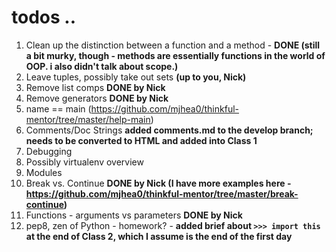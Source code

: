 # todos ..

1. Clean up the distinction between a function and a method - **DONE (still a bit murky, though - methods are essentially functions in the world of OOP. i also didn't talk about scope.)**
2. Leave tuples, possibly take out sets **(up to you, Nick)**
3. Remove list comps **DONE by Nick**
4. Remove generators **DONE by Nick**
5. name == main (https://github.com/mjhea0/thinkful-mentor/tree/master/help-main)
6. Comments/Doc Strings **added comments.md to the develop branch; needs to be converted to HTML and added into Class 1**
7. Debugging
8. Possibly virtualenv overview
9. Modules
10. Break vs. Continue **DONE by Nick (I have more examples here - https://github.com/mjhea0/thinkful-mentor/tree/master/break-continue)** 
11. Functions - arguments vs parameters **DONE by Nick**
12. pep8, zen of Python - homework? - **added brief about `>>> import this` at the end of Class 2, which I assume is the end of the first day**
